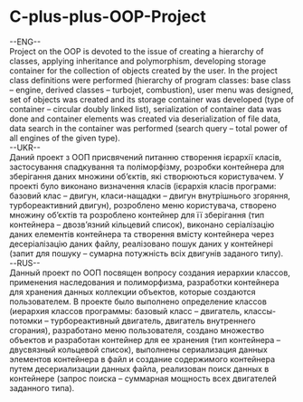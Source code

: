 # C-plus-plus-OOP-Project
--ENG--
<br>
Project on the OOP is devoted to the issue of creating a hierarchy of classes, applying inheritance and polymorphism, developing storage container for the collection of objects created by the user. In the project class definitions were performed (hierarchy of program classes: base class – engine, derived classes – turbojet, combustion), user menu was designed, set of objects was created and its storage container was developed (type of container – circular doubly linked list), serialization of container data was done and container elements was created via deserialization of file data, data search in the container was performed (search query – total power of all engines of the given type).
<br>
--UKR--
<br>
Даний проект з ООП присвячений питанню створення ієрархії класів, застосування спадкування та поліморфізму, розробки контейнера для зберігання даних множини об’єктів, які створюються користувачем. У проекті було виконано визначення класів (ієрархія класів програми: базовий клас – двигун, класи-нащадки – двигун внутрішнього згоряння, турбореактивний двигун), розроблено меню користувача, створено множину об’єктів та розроблено контейнер для її зберігання (тип контейнера – двозв’язний кільцевий список), виконано серіалізацію даних елементів контейнера та створення вмісту контейнера через десеріалізацію даних файлу, реалізовано пошук даних у контейнері (запит для пошуку – сумарна потужність всіх двигунів заданого типу).
<br>
--RUS--
<br>
Данный проект по ООП посвящен вопросу создания иерархии классов, применения наследования и полиморфизма, разработки контейнера для хранения данных коллекции объектов, которые создаются пользователем. В проекте было выполнено определение классов (иерархия классов программы: базовый класс – двигатель, классы-потомки – турбореактивный двигатель, двигатель внутреннего сгорания), разработано меню пользователя, создано множество объектов и разработан контейнер для ее хранения (тип контейнера – двусвязный кольцевой список), выполнены сериализация данных элементов контейнера в файл и создание содержимого контейнера путем десериализации данных файла, реализован поиск данных в контейнере (запрос поиска – суммарная мощность всех двигателей заданного типа).

